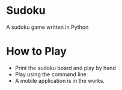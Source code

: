 # Sudoku
A sudoku game written in Python

# How to Play

* Print the sudoku board and play by hand
* Play using the command line
* A mobile application is in the works. 
